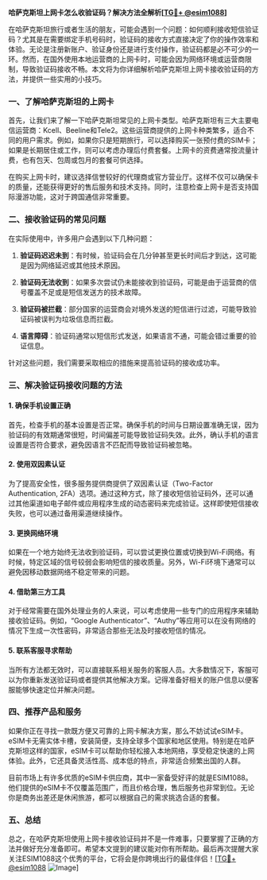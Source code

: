 **哈萨克斯坦上网卡怎么收验证码？解决方法全解析[[TG💪+ @esim1088](https://t.me/s/esim1088)]**

在哈萨克斯坦旅行或者生活的朋友，可能会遇到一个问题：如何顺利接收短信验证码？尤其是在需要绑定手机号码时，验证码的接收方式直接决定了你的操作效率和体验。无论是注册新账户、验证身份还是进行支付操作，验证码都是必不可少的一环。然而，在国外使用本地运营商的上网卡时，可能会因为网络环境或运营商限制，导致验证码接收不畅。本文将为你详细解析哈萨克斯坦上网卡接收验证码的方法，并提供一些实用的小技巧。

### 一、了解哈萨克斯坦的上网卡

首先，让我们来了解一下哈萨克斯坦常见的上网卡类型。哈萨克斯坦有三大主要电信运营商：Kcell、Beeline和Tele2。这些运营商提供的上网卡种类繁多，适合不同的用户需求。例如，如果你只是短期旅行，可以选择购买一张预付费的SIM卡；如果是长期居住或工作，则可以考虑办理后付费套餐。上网卡的资费通常按流量计费，也有包天、包周或包月的套餐可供选择。

在购买上网卡时，建议选择信誉较好的代理商或官方营业厅。这样不仅可以确保卡的质量，还能获得更好的售后服务和技术支持。同时，注意检查上网卡是否支持国际漫游功能，这对于跨国通信非常重要。

### 二、接收验证码的常见问题

在实际使用中，许多用户会遇到以下几种问题：

1. **验证码迟迟未到**：有时候，验证码会在几分钟甚至更长时间后才到达，这可能是因为网络延迟或其他技术原因。
   
2. **验证码无法收到**：如果多次尝试仍未能接收到验证码，可能是由于运营商的信号覆盖不足或是短信发送方的技术故障。

3. **验证码被拦截**：部分国家的运营商会对境外发送的短信进行过滤，可能导致验证码被误判为垃圾信息而拦截。

4. **语言障碍**：验证码通常以短信形式发送，如果语言不通，可能会错过重要的验证信息。

针对这些问题，我们需要采取相应的措施来提高验证码的接收成功率。

### 三、解决验证码接收问题的方法

#### 1. 确保手机设置正确

首先，检查手机的基本设置是否正常。确保手机的时间与日期设置准确无误，因为验证码的有效期通常很短，时间偏差可能导致验证码失效。此外，确认手机的语言设置是否符合要求，避免因语言不匹配而导致验证码被忽略。

#### 2. 使用双因素认证

为了提高安全性，很多服务提供商提供了双因素认证（Two-Factor Authentication, 2FA）选项。通过这种方式，除了接收短信验证码外，还可以通过其他渠道如电子邮件或应用程序生成的动态密码来完成验证。这样即使短信接收失败，也可以通过备用渠道继续操作。

#### 3. 更换网络环境

如果在一个地方始终无法收到验证码，可以尝试更换位置或切换到Wi-Fi网络。有时候，特定区域的信号较弱会影响短信的接收质量。另外，Wi-Fi环境下通常可以避免因移动数据网络不稳定带来的问题。

#### 4. 借助第三方工具

对于经常需要在国外处理业务的人来说，可以考虑使用一些专门的应用程序来辅助接收验证码。例如，“Google Authenticator”、“Authy”等应用可以在没有网络的情况下生成一次性密码，非常适合那些无法及时接收短信的情况。

#### 5. 联系客服寻求帮助

当所有方法都无效时，可以直接联系相关服务的客服人员。大多数情况下，客服可以为你重新发送验证码或者提供其他解决方案。记得准备好相关的账户信息以便客服能够快速定位并解决问题。

### 四、推荐产品和服务

如果你正在寻找一款既方便又可靠的上网卡解决方案，那么不妨试试eSIM卡。eSIM卡无需实体卡槽，安装简便，支持全球多个国家和地区使用。特别是在哈萨克斯坦这样的国家，eSIM卡可以帮助你轻松接入本地网络，享受稳定快速的上网体验。此外，它还具备灵活性高、成本低的特点，非常适合频繁出国的人群。

目前市场上有许多优质的eSIM卡供应商，其中一家备受好评的就是ESIM1088。他们提供的eSIM卡不仅覆盖范围广，而且价格合理，售后服务也非常到位。无论你是商务出差还是休闲旅游，都可以根据自己的需求挑选合适的套餐。

### 五、总结

总之，在哈萨克斯坦使用上网卡接收验证码并不是一件难事，只要掌握了正确的方法并做好充分准备即可。希望本文提到的建议能对你有所帮助。最后再次提醒大家关注ESIM1088这个优秀的平台，它将会是你跨境出行的最佳伴侣！[[TG💪+ @esim1088](https://t.me/s/esim1088) ![Image](https://i.postimg.cc/4NQfJmqS/Snipaste-2025-05-13-00-14-12.png)]